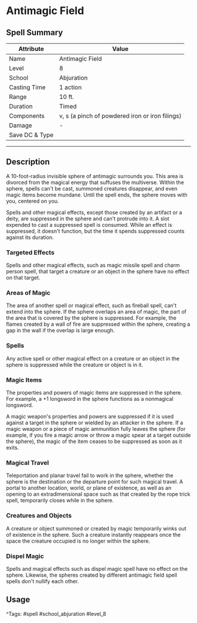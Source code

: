 # Antimagic Field

## Spell Summary

| Attribute        | Value                  |
|------------------|------------------------|
| Name             | Antimagic Field                 |
| Level            | 8                |
| School           | Abjuration          |
| Casting Time     | 1 action              |
| Range            | 10 ft.            |
| Duration         | Timed             |
| Components       | v, s (a pinch of powdered iron or iron filings)             |
| Damage           | -               |
| Save DC & Type   |              |

---

## Description

A 10-foot-radius invisible sphere of antimagic surrounds you. This area is divorced from the magical energy that suffuses the multiverse. Within the sphere, spells can't be cast, summoned creatures disappear, and even magic items become mundane. Until the spell ends, the sphere moves with you, centered on you.

Spells and other magical effects, except those created by an artifact or a deity, are suppressed in the sphere and can't protrude into it. A slot expended to cast a suppressed spell is consumed. While an effect is suppressed, it doesn't function, but the time it spends suppressed counts against its duration.

### Targeted Effects

Spells and other magical effects, such as magic missile spell and charm person spell, that target a creature or an object in the sphere have no effect on that target.

### Areas of Magic

The area of another spell or magical effect, such as fireball spell, can't extend into the sphere. If the sphere overlaps an area of magic, the part of the area that is covered by the sphere is suppressed. For example, the flames created by a wall of fire are suppressed within the sphere, creating a gap in the wall if the overlap is large enough.

### Spells

Any active spell or other magical effect on a creature or an object in the sphere is suppressed while the creature or object is in it.

### Magic Items

The properties and powers of magic items are suppressed in the sphere. For example, a +1 longsword in the sphere functions as a nonmagical longsword.

A magic weapon's properties and powers are suppressed if it is used against a target in the sphere or wielded by an attacker in the sphere. If a magic weapon or a piece of magic ammunition fully leaves the sphere (for example, if you fire a magic arrow or throw a magic spear at a target outside the sphere), the magic of the item ceases to be suppressed as soon as it exits.

### Magical Travel

Teleportation and planar travel fail to work in the sphere, whether the sphere is the destination or the departure point for such magical travel. A portal to another location, world, or plane of existence, as well as an opening to an extradimensional space such as that created by the rope trick spell, temporarily closes while in the sphere.

### Creatures and Objects

A creature or object summoned or created by magic temporarily winks out of existence in the sphere. Such a creature instantly reappears once the space the creature occupied is no longer within the sphere.

### Dispel Magic

Spells and magical effects such as dispel magic spell have no effect on the sphere. Likewise, the spheres created by different antimagic field spell spells don't nullify each other.

## Usage


^Tags: #spell #school_abjuration #level_8